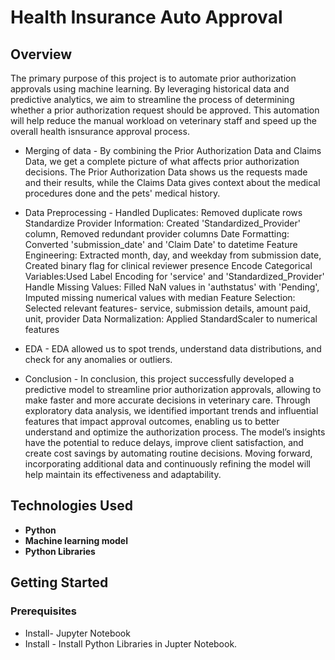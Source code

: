 # Health Insurance Auto Approval

## Overview
The primary purpose of this project is to automate prior authorization approvals using machine learning. By leveraging historical data and predictive analytics, we aim to streamline the process of determining whether a prior authorization request should be approved. This automation will help reduce the manual workload on veterinary staff and speed up the overall health isnsurance approval process.

* Merging of data - By combining the Prior Authorization Data and Claims Data, we get a complete picture of what affects prior authorization decisions. The Prior Authorization Data shows us the requests made and their results, while the Claims Data gives context about the medical procedures done and the pets' medical history.

* Data Preprocessing -
Handled Duplicates: Removed duplicate rows
Standardize Provider Information: Created 'Standardized_Provider' column, Removed redundant provider columns
Date Formatting: Converted 'submission_date' and 'Claim Date' to datetime
Feature Engineering: Extracted month, day, and weekday from submission date, Created binary flag for clinical reviewer presence
Encode Categorical Variables:Used Label Encoding for 'service' and 'Standardized_Provider'
Handle Missing Values: Filled NaN values in 'authstatus' with 'Pending', Imputed missing numerical values with median
Feature Selection: Selected relevant features- service, submission details, amount paid, unit, provider
Data Normalization: Applied StandardScaler to numerical features

* EDA - EDA allowed us to spot trends, understand data distributions, and check for any anomalies or outliers. 

* Conclusion - In conclusion, this project successfully developed a predictive model to streamline prior authorization approvals, allowing to make faster and more accurate decisions in veterinary care. Through exploratory data analysis, we identified important trends and influential features that impact approval outcomes, enabling us to better understand and optimize the authorization process. The model’s insights have the potential to reduce delays, improve client satisfaction, and create cost savings by automating routine decisions. Moving forward, incorporating additional data and continuously refining the model will help maintain its effectiveness and adaptability.



## Technologies Used
- **Python**
- **Machine learning model**
- **Python Libraries**



## Getting Started
### Prerequisites
- Install- Jupyter Notebook
- Install - Install Python Libraries in Jupter Notebook.

